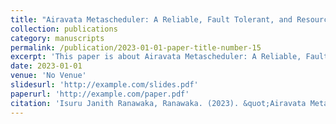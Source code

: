 ```yaml
---
title: "Airavata Metascheduler: A Reliable, Fault Tolerant, and Resource-Aware Job Scheduling Service"
collection: publications
category: manuscripts
permalink: /publication/2023-01-01-paper-title-number-15
excerpt: 'This paper is about Airavata Metascheduler: A Reliable, Fault Tolerant, and Resource-Aware Job Scheduling Service.'
date: 2023-01-01
venue: 'No Venue'
slidesurl: 'http://example.com/slides.pdf'
paperurl: 'http://example.com/paper.pdf'
citation: 'Isuru Janith Ranawaka, Ranawaka. (2023). &quot;Airavata Metascheduler: A Reliable, Fault Tolerant, and Resource-Aware Job Scheduling Service.&quot; <i>No Venue</i>.'
---
```

